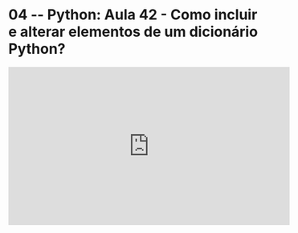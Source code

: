 # 04 -- Python: Aula 42 - Como incluir e alterar elementos de um dicionário Python?

<iframe 
        width="560" 
        height="315" 
        src="https://www.youtube.com/embed/hHIDWgZk2jI" 
        title="YouTube video player" 
        frameborder="0" 
        allow="accelerometer; autoplay; clipboard-write; encrypted-media; gyroscope; picture-in-picture" 
        allowfullscreen
        >
</iframe>

